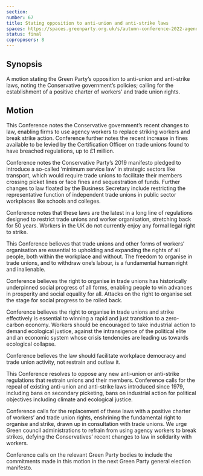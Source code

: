 ```yaml
---
section:
number: 67
title: Stating opposition to anti-union and anti-strike laws
spaces: https://spaces.greenparty.org.uk/s/autumn-conference-2022-agenda-forum/?contentId=101888
status: final
coproposers: 8
---
```

## Synopsis
A motion stating the Green Party’s opposition to anti-union and anti-strike laws, noting the Conservative government’s policies; calling for the establishment of a positive charter of workers’ and trade union rights.

## Motion
This Conference notes the Conservative government’s recent changes to law, enabling firms to use agency workers to replace striking workers and break strike action. Conference further notes the recent increase in fines available to be levied by the Certification Officer on trade unions found to have breached regulations, up to £1 million.

Conference notes the Conservative Party’s 2019 manifesto pledged to introduce a so-called ‘minimum service law’ in strategic sectors like transport, which would require trade unions to facilitate their members crossing picket lines or face fines and sequestration of funds. Further changes to law floated by the Business Secretary include restricting the representative function of independent trade unions in public sector workplaces like schools and colleges.

Conference notes that these laws are the latest in a long line of regulations designed to restrict trade unions and worker organisation, stretching back for 50 years. Workers in the UK do not currently enjoy any formal legal right to strike.

This Conference believes that trade unions and other forms of workers’ organisation are essential to upholding and expanding the rights of all people, both within the workplace and without. The freedom to organise in trade unions, and to withdraw one’s labour, is a fundamental human right and inalienable.

Conference believes the right to organise in trade unions has historically underpinned social progress of all forms, enabling people to win advances in prosperity and social equality for all. Attacks on the right to organise set the stage for social progress to be rolled back.

Conference believes the right to organise in trade unions and strike effectively is essential to winning a rapid and just transition to a zero-carbon economy. Workers should be encouraged to take industrial action to demand ecological justice, against the intransigence of the political elite and an economic system whose crisis tendencies are leading us towards ecological collapse.

Conference believes the law should facilitate workplace democracy and trade union activity, not restrain and outlaw it.

This Conference resolves to oppose any new anti-union or anti-strike regulations that restrain unions and their members. Conference calls for the repeal of existing anti-union and anti-strike laws introduced since 1979, including bans on secondary picketing, bans on industrial action for political objectives including climate and ecological justice.

Conference calls for the replacement of these laws with a positive charter of workers’ and trade union rights, enshrining the fundamental right to organise and strike, drawn up in consultation with trade unions. We urge Green council administrations to refrain from using agency workers to break strikes, defying the Conservatives’ recent changes to law in solidarity with workers.

Conference calls on the relevant Green Party bodies to include the commitments made in this motion in the next Green Party general election manifesto.

